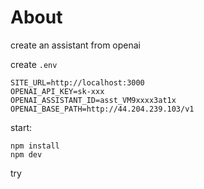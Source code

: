 # About

create an assistant from openai

create `.env`

```
SITE_URL=http://localhost:3000
OPENAI_API_KEY=sk-xxx
OPENAI_ASSISTANT_ID=asst_VM9xxxx3at1x
OPENAI_BASE_PATH=http://44.204.239.103/v1

```

start:

```
npm install
npm dev
```

try